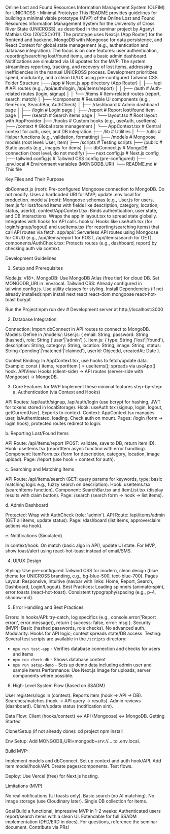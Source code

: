 Online Lost and Found Resources Information Management System (OLFIM) for UNICROSS - Minimal Prototype
This README provides guidelines for building a minimal viable prototype (MVP) of the Online Lost and Found Resources Information Management System for the University of Cross River State (UNICROSS), as described in the seminar project by Aganyi Mathias Oko (20/CSC/011). The prototype uses Next.js (App Router) for the frontend and backend, MongoDB with Mongoose for data persistence, and React Context for global state management (e.g., authentication and database integration). The focus is on core features: user authentication, reporting/searching lost/found items, and a basic admin dashboard. Notifications are simulated via UI updates for the MVP.
The system streamlines reporting, tracking, and recovery of lost items, addressing inefficiencies in the manual UNICROSS process. Development prioritizes speed, modularity, and a clean UI/UX using pre-configured Tailwind CSS.
Folder Structure
├── /app                  # Next.js app directory (App Router)
│   ├── /api              # API routes (e.g., /api/auth/login, /api/items/report)
│   │   ├── /auth         # Auth-related routes (login, signup)
│   │   └── /items        # Item-related routes (report, search, match)
│   ├── /components       # Reusable UI components (e.g., ItemForm, SearchBar, AuthCheck)
│   ├── /dashboard        # Admin dashboard page
│   ├── /login            # Login page
│   ├── /report           # Report lost/found item page
│   ├── /search           # Search items page
│   └── layout.tsx        # Root layout with AppProvider
├── /hooks                # Custom hooks (e.g., useAuth, useItems)
├── /context              # Global state management
│   └── AppContext.tsx    # Central context for auth, user, and DB integration
├── /lib                  # Utilities
│   └── /utils            # Helper functions (e.g., validation, formatting)
├── /models               # Mongoose models (root level: User, Item)
├── /scripts              # Testing scripts
├── /public               # Static assets (e.g., images for items)
├── dbConnect.js          # MongoDB connection (root level, do not modify)
├── next.config.js        # Next.js config
├── tailwind.config.js    # Tailwind CSS config (pre-configured)
├── .env.local            # Environment variables (MONGODB_URI)
└── README.md             # This file

Key Files and Their Purpose

dbConnect.js (root): Pre-configured Mongoose connection to MongoDB. Do not modify. Uses a hardcoded URI for MVP; update .env.local for production.
models/ (root): Mongoose schemas (e.g., User.js for users, Item.js for lost/found items with fields like description, category, location, status, userId).
context/AppContext.tsx: Binds authentication, user state, and DB interactions. Wraps the app in layout.tsx to spread state globally. Integrates with hooks for API calls.
hooks/: Hooks like useAuth.tsx (for login/signup/logout) and useItems.tsx (for reporting/searching items) that call API routes via fetch.
app/api/: Serverless API routes using Mongoose for CRUD (e.g., /api/items/report for POST, /api/items/search for GET).
components/AuthCheck.tsx: Protects routes (e.g., dashboard, report) by checking auth via context.

Development Guidelines
1. Setup and Prerequisites

Node.js: v18+.
MongoDB: Use MongoDB Atlas (free tier) for cloud DB. Set MONGODB_URI in .env.local.
Tailwind CSS: Already configured in tailwind.config.js. Use utility classes for styling.
Install Dependencies (if not already installed):npm install next react react-dom mongoose react-hot-toast bcrypt


Run the Project:npm run dev  # Development server at http://localhost:3000



2. Database Integration

Connection: Import dbConnect in API routes to connect to MongoDB.
Models: Define in /models/:
User.js: { email: String, password: String (hashed), role: String ('user'|'admin') }.
Item.js: { type: String ('lost'|'found'), description: String, category: String, location: String, image: String, status: String ('pending'|'matched'|'claimed'), userId: ObjectId, createdAt: Date }.


Context Binding: In AppContext.tsx, use hooks to fetch/update data. Example: const { items, reportItem } = useItems(); spreads via useApp() hook.
APIView: Hooks (client-side) → API routes (server-side with Mongoose) → MongoDB.

3. Core Features for MVP
Implement these minimal features step-by-step:
a. Authentication (via Context and Hooks)

API Routes: /api/auth/signup, /api/auth/login (use bcrypt for hashing, JWT for tokens stored in localStorage).
Hook: useAuth.tsx (signup, login, logout, getCurrentUser). Exports to context.
Context: AppContext.tsx manages user, isAuthenticated, loading. Check auth on mount.
Pages: /login (form → login hook), protected routes redirect to login.

b. Reporting Lost/Found Items

API Route: /api/items/report (POST: validate, save to DB, return item ID).
Hook: useItems.tsx (reportItem async function with error handling).
Component: ItemForm.tsx (form for description, category, location, image upload).
Page: /report (use hook + context for auth).

c. Searching and Matching Items

API Route: /api/items/search (GET: query params for keywords, type; basic matching logic e.g., fuzzy search on description).
Hook: useItems.tsx (searchItems function).
Component: SearchBar.tsx and ItemList.tsx (display results with claim button).
Page: /search (search form → hook → list items).

d. Admin Dashboard

Protected: Wrap with AuthCheck (role: 'admin').
API Route: /api/items/admin (GET all items, update status).
Page: /dashboard (list items, approve/claim actions via hook).

e. Notifications (Simulated)

In context/hook: On match (basic algo in API), update UI state. For MVP, show toast/alert using react-hot-toast instead of email/SMS.

4. UI/UX Design

Styling: Use pre-configured Tailwind CSS for modern, clean design (blue theme for UNICROSS branding, e.g., bg-blue-500, text-blue-700).
Pages Layout: Responsive, intuitive (navbar with links: Home, Report, Search, Dashboard, Login/Logout).
Best Practices: Loading spinners (animate-spin), error toasts (react-hot-toast). Consistent typography/spacing (e.g., p-4, shadow-md).

5. Error Handling and Best Practices

Errors: In hooks/API: try-catch, log specifics (e.g., console.error('Report error:', error.message)), return { success: false, error: msg }.
Security (MVP): Basic (hashed passwords, role checks). No advanced auth.
Modularity: Hooks for API logic; context spreads state/DB access.
Testing: Several test scripts are available in the `/scripts` directory:
- `npm run test-app` - Verifies database connection and checks for users and items
- `npm run check-db` - Shows database content
- `npm run setup-demo` - Sets up demo data including admin user and sample items
Performance: Use Next.js Image for uploads, server components where possible.

6. High-Level System Flow (Based on SSADM)

User registers/logs in (context).
Reports item (hook → API → DB).
Searches/matches (hook → API query → results).
Admin reviews (dashboard).
Claim/update status (notification sim).

Data Flow: Client (hooks/context) ↔ API (Mongoose) ↔ MongoDB.
Getting Started

Clone/Setup (if not already done):
cd project
npm install


Env Setup: Add MONGODB_URI=mongodb+srv://... to .env.local.

Build MVP:

Implement models and dbConnect.
Set up context and auth hook/API.
Add item model/hook/API.
Create pages/components.
Test flows.


Deploy: Use Vercel (free) for Next.js hosting.


Limitations (MVP)

No real notifications (UI toasts only).
Basic search (no AI matching).
No image storage (use Cloudinary later).
Single DB collection for items.

Goal
Build a functional, impressive MVP in 1-2 weeks: Authenticated users report/search items with a clean UI. Extendable for full SSADM implementation (DFD/ERD in docs).
For questions, reference the seminar document. Contribute via PRs!